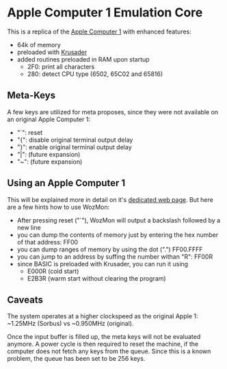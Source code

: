 Apple Computer 1 Emulation Core
===============================

This is a replica of the [Apple Computer 1](https://en.wikipedia.org/wiki/Apple_I)
with enhanced features:
- 64k of memory
- preloaded with [Krusader](https://github.com/st3fan/krusader)
- added routines preloaded in RAM upon startup
  - 2F0: print all characters
  - 280: detect CPU type (6502, 65C02 and 65816)

Meta-Keys
---------
A few keys are utilized for meta proposes, since they were not available
on an original Apple Computer 1:
- "`": reset
- "{": disable original terminal output delay
- "}": enable original terminal output delay
- "|": (future expansion)
- "~": (future expansion)

Using an Apple Computer 1
-------------------------
This will be explained more in detail on it's
[dedicated web page](https://xayax.net/sorbus/examples_apple1.php). But
here are a few hints how to use WozMon:
- After pressing reset ("`"), WozMon will output a backslash followed by
  a new line
- you can dump the contents of memory just by entering the hex number
  of that address: FF00
- you can dump ranges of memory by using the dot (".") FF00.FFFF
- you can jump to an address by suffing the number withan "R": FF00R
- since BASIC is preloaded with Krusader, you can run it using
  - E000R (cold start)
  - E2B3R (warm start without clearing the program)

Caveats
-------
The system operates at a higher clockspeed as the original Apple 1:
~1.25MHz (Sorbus) vs ~0.950MHz (original).

Once the input buffer is filled up, the meta keys will not be evaluated
anymore. A power cycle is then required to reset the machine, if the
computer does not fetch any keys from the queue. Since this is a known
problem, the queue has been set to be 256 keys.
